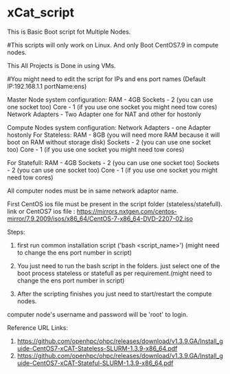 # xCat_script

This is Basic Boot script fot Multiple Nodes.

#This scripts will only work on Linux.
And only Boot CentOS7.9 in compute nodes.

This All Projects is Done in using VMs.

#You might need to edit the script for IPs and ens port names (Default IP:192.168.1.1 portName:ens)

Master Node system configuration:
 RAM - 4GB Sockets - 2 (you can use one socket too)
 Core - 1 (if you use one socket you might need tow cores)
 Network Adapters - Two Adapter one for NAT and other for hostonly

Compute Nodes system configuration:
 Network Adapters - one Adapter hostonly
 For Stateless:
   RAM - 8GB (you will need more RAM because it will boot on RAM without storage disk)
   Sockets - 2 (you can use one socket too)
   Core - 1 (if you use one socket you might need tow cores)

 For Statefull:
   RAM - 4GB Sockets - 2 (you can use one socket too)
   Sockets - 2 (you can use one socket too)
   Core - 1 (if you use one socket you might need tow cores)

All computer nodes must be in same network adaptor name.

First CentOS ios file must be present in the script folder (stateless/statefull). link or CentOS7 ios file : https://mirrors.nxtgen.com/centos-mirror/7.9.2009/isos/x86_64/CentOS-7-x86_64-DVD-2207-02.iso

Steps:

1. first run common installation script ('bash <script_name>') (might need to change the ens port number in script)

2. You just need to run the bash script in the folders. just select one of the boot process stateless or statefull as per requirement.(might need to change the ens port number in script)

3. After the scripting finishes you just need to start/restart the compute nodes.

computer node's username and password will be 'root' to login.


Reference URL Links:

1. https://github.com/openhpc/ohpc/releases/download/v1.3.9.GA/Install_guide-CentOS7-xCAT-Stateless-SLURM-1.3.9-x86_64.pdf
2. https://github.com/openhpc/ohpc/releases/download/v1.3.9.GA/Install_guide-CentOS7-xCAT-Stateful-SLURM-1.3.9-x86_64.pdf